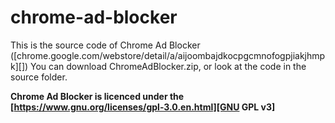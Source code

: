 # chrome-ad-blocker
This is the source code of Chrome Ad Blocker ([chrome.google.com/webstore/detail/a/aijoombajdkocpgcmnofogpjiakjhmpk][]) You can download ChromeAdBlocker.zip, or look at the code in the source folder. 

**Chrome Ad Blocker is licenced under the [https://www.gnu.org/licenses/gpl-3.0.en.html][GNU GPL v3]**
